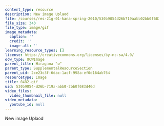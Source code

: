 ```yaml
---
content_type: resource
description: New image Uplaod
file: /courses/res-21g-01-kana-spring-2010/530b9054d26b719aabb02bb0f683d46d_0482.gif
file_size: 343
file_type: image/gif
image_metadata:
  caption: ''
  credit: ''
  image-alt: ''
learning_resource_types: []
license: https://creativecommons.org/licenses/by-nc-sa/4.0/
ocw_type: OCWImage
parent_title: Hiragana "o"
parent_type: SupplementalResourceSection
parent_uid: 2ce23c3f-6dac-1acf-998a-ef0d164ab764
resourcetype: Image
title: 0482.gif
uid: 530b9054-d26b-719a-abb0-2bb0f683d46d
video_files:
  video_thumbnail_file: null
video_metadata:
  youtube_id: null
---
```

New image Uplaod